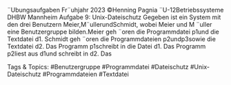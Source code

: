 ¨Ubungsaufgaben Fr¨uhjahr 2023 ©Henning Pagnia ¨U-12Betriebssysteme DHBW Mannheim
Aufgabe 9: Unix-Dateischutz
Gegeben ist ein System mit den drei Benutzern Meier,M¨ullerundSchmidt, wobei Meier und M ¨uller eine Benutzergruppe
bilden.Meier geh ¨oren die Programmdatei p1und die Textdatei d1. Schmidt geh ¨oren die Programmdateien p2undp3sowie
die Textdatei d2. Das Programm p1schreibt in die Datei d1. Das Programm p2liest aus d1und schreibt in d2. Das

   Tags & Topics:
   #Benutzergruppe
   #Programmdatei
   #Dateischutz
   #Unix-Dateischutz
   #Programmdateien
   #Textdatei